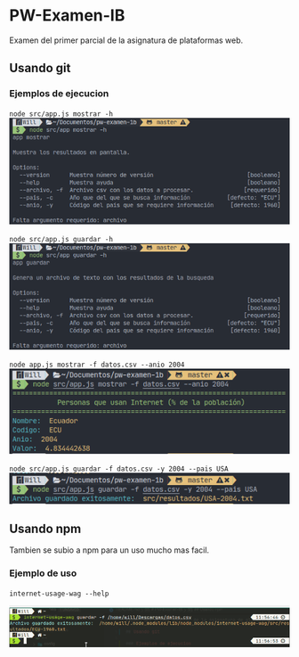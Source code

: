# PW-Examen-IB

Examen del primer parcial de la asignatura de plataformas web.

## Usando git

### Ejemplos de ejecucion

`node src/app.js mostrar -h`
![](assets/app-mostrar.png)


`node src/app.js guardar -h`
![](assets/app-guardar.png)

`node app.js mostrar -f datos.csv --anio 2004`
![](assets/app-mostrar-ej.png)

`node src/app.js guardar -f datos.csv -y 2004 --pais USA`
![](assets/app-guardar-ej.png)

## Usando npm 

Tambien se subio a npm para un uso mucho mas facil.

### Ejemplo de uso 

`internet-usage-wag --help`

![](assets/app-npm.png)









